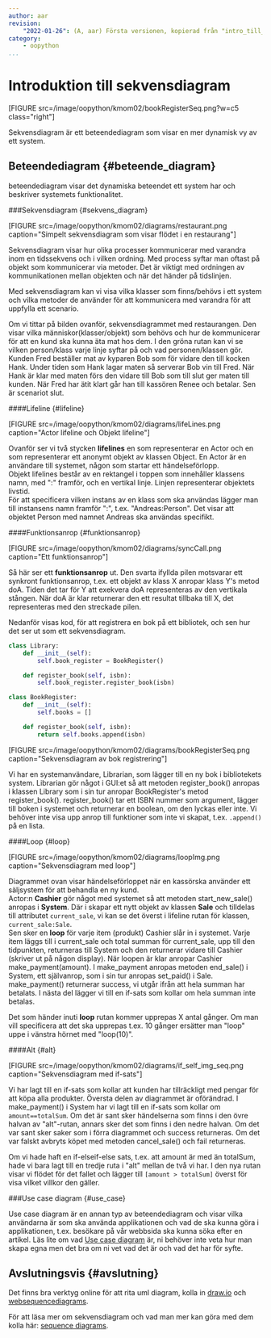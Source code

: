 ```yaml
---
author: aar
revision:
    "2022-01-26": (A, aar) Första versionen, kopierad från "intro_till_uml".
category:
    - oopython
...
```

Introduktion till sekvensdiagram
===================================

[FIGURE src=/image/oopython/kmom02/bookRegisterSeq.png?w=c5 class="right"]

Sekvensdiagram är ett beteendediagram som visar en mer dynamisk vy av ett system.

<!--more-->


Beteendediagram {#beteende_diagram}
-------------------------------

beteendediagram visar det dynamiska beteendet ett system har och beskriver systemets funktionalitet.


###Sekvensdiagram {#sekvens_diagram}


[FIGURE src=/image/oopython/kmom02/diagrams/restaurant.png caption="Simpelt sekvensdiagram som visar flödet i en restaurang"]

Sekvensdiagram visar hur olika processer kommunicerar med varandra inom en tidssekvens och i vilken ordning. Med process syftar man oftast på objekt som kommunicerar via metoder.
Det är viktigt med ordningen av kommunikationen mellan objekten och när det händer på tidslinjen.

Med sekvensdiagram kan vi visa vilka klasser som finns/behövs i ett system och vilka metoder de använder för att kommunicera med varandra för att uppfylla ett scenario.

Om vi tittar på bilden ovanför, sekvensdiagrammet med restaurangen. Den visar vilka människor(klasser/objekt) som behövs och hur de kommunicerar för att en kund ska kunna äta mat hos dem. I den gröna rutan kan vi se vilken person/klass varje linje syftar på och vad personen/klassen gör. Kunden Fred beställer mat av kyparen Bob som för vidare den till kocken Hank. Under tiden som Hank lagar maten så serverar Bob vin till Fred. När Hank är klar med maten förs den vidare till Bob som till slut ger maten till kunden. När Fred har ätit klart går han till kassören Renee och betalar. Sen är scenariot slut.


####Lifeline {#lifeline}

[FIGURE src=/image/oopython/kmom02/diagrams/lifeLines.png caption="Actor lifeline och Objekt lifeline"]

Ovanför ser vi två stycken **lifelines** en som representerar en Actor och en som representerar ett anonymt objekt av klassen Object. En Actor är en användare till systemet, någon som startar ett händelseförlopp.  
Objekt lifelines består av en rektangel i toppen som innehåller klassens namn, med ":" framför, och en vertikal linje. Linjen representerar objektets livstid.  
För att specificera vilken instans av en klass som ska användas lägger man till instansens namn framför ":", t.ex. "Andreas:Person". Det visar att objektet Person med namnet Andreas ska användas specifikt.



####Funktionsanrop {#funktionsanrop}

[FIGURE src=/image/oopython/kmom02/diagrams/syncCall.png caption="Ett funktionsanrop"]

Så här ser ett **funktionsanrop** ut. Den svarta ifyllda pilen motsvarar ett synkront funktionsanrop, t.ex. ett objekt av klass X anropar klass Y's metod doA.
Tiden det tar för Y att exekvera doA representeras av den vertikala stången. När doA är klar returnerar den ett resultat tillbaka till X, det representeras med den streckade pilen.


Nedanför visas kod, för att registrera en bok på ett bibliotek, och sen hur det ser ut som ett sekvensdiagram.

```python
class Library:
    def __init__(self):
        self.book_register = BookRegister()

    def register_book(self, isbn):
        self.book_register.register_book(isbn)

class BookRegister:
    def __init__(self):
        self.books = []

    def register_book(self, isbn):
        return self.books.append(isbn)
```

[FIGURE src=/image/oopython/kmom02/diagrams/bookRegisterSeq.png caption="Sekvensdiagram av bok registrering"]

Vi har en systemanvändare, Librarian, som lägger till en ny bok i bibliotekets system. Librarian gör något i GUI:et så att metoden register_book() anropas i klassen Library som i sin tur anropar BookRegister's metod register_book(). register_book() tar ett ISBN nummer som argument, lägger till boken i systemet och returnerar en boolean, om den lyckas eller inte. Vi behöver inte visa upp anrop till funktioner som inte vi skapat, t.ex. `.append()` på en lista.


####Loop {#loop}


[FIGURE src=/image/oopython/kmom02/diagrams/loopImg.png caption="Sekvensdiagram med loop"]

Diagrammet ovan visar händelseförloppet när en kassörska använder ett säljsystem för att behandla en ny kund.  
Actor:n **Cashier** gör något med systemet så att metoden start_new_sale() anropas i **System**. Där i skapar ett nytt objekt av klassen **Sale** och tilldelas till attributet `current_sale`, vi kan se det överst i lifeline rutan för klassen, `current_sale:Sale`.  
Sen sker en **loop** för varje item (produkt) Cashier slår in i systemet. Varje item läggs till i current_sale och total summan för current_sale, upp till den tidpunkten, returneras till System och den returnerar vidare till Cashier (skriver ut på någon display). När loopen är klar anropar Cashier make_payment(amount). I make_payment anropas metoden end_sale() i System, ett självanrop, som i sin tur anropas set_paid() i Sale. make_payment() returnerar success, vi utgår ifrån att hela summan har betalats. I nästa del lägger vi till en if-sats som kollar om hela summan inte betalas.

Det som händer inuti **loop** rutan kommer upprepas X antal gånger. Om man vill specificera att det ska upprepas t.ex. 10 gånger ersätter man "loop" uppe i vänstra hörnet med "loop(10)".

####Alt {#alt}


[FIGURE src=/image/oopython/kmom02/diagrams/if_self_img_seq.png caption="Sekvensdiagram med if-sats"]

Vi har lagt till en if-sats som kollar att kunden har tillräckligt med pengar för att köpa alla produkter. Översta delen av diagrammet är oförändrad. I make_payment() i System har vi lagt till en if-sats som kollar om `amount==totalSum`. Om det är sant sker händelserna som finns i den övre halvan av "alt"-rutan, annars sker det som finns i den nedre halvan. Om det var sant sker saker som i förra diagrammet och success returneras. Om det var falskt avbryts köpet med metoden cancel_sale() och fail returneras.

Om vi hade haft en if-elseif-else sats, t.ex. att amount är med än totalSum, hade vi bara lagt till en tredje ruta i "alt" mellan de två vi har. I den nya rutan visar vi flödet för det fallet och lägger till `[amount > totalSum]` överst för visa vilket villkor den gäller.

###Use case diagram {#use_case}

Use case diagram är en annan typ av beteendediagram och visar vilka användarna är som ska använda applikationen och vad de ska kunna göra i applikationen, t.ex. besökare på vår webbsida ska kunna söka efter en artikel. Läs lite om vad [Use case diagram](https://www.lucidchart.com/pages/uml-use-case-diagram?a=1) är, ni behöver inte veta hur man skapa egna men det bra om ni vet vad det är och vad det har för syfte.



Avslutningsvis {#avslutning}
------------------------------

Det finns bra verktyg online för att rita uml diagram, kolla in [draw.io](https://www.draw.io) och [websequencediagrams](https://www.websequencediagrams.com/).

För att läsa mer om sekvensdiagram och vad man mer kan göra med dem kolla här: [sequence diagrams](http://www.uml-diagrams.org/sequence-diagrams.html).
